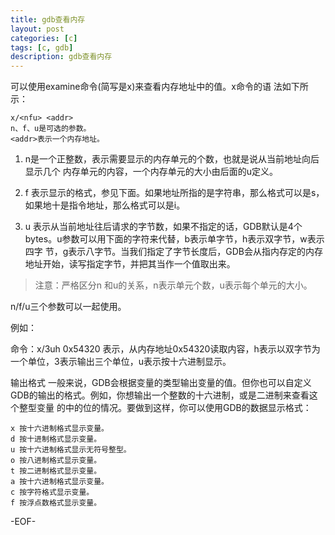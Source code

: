 ```yaml
---
title: gdb查看内存
layout: post
categories: [c]
tags: [c, gdb]
description: gdb查看内存
---
```


可以使用examine命令(简写是x)来查看内存地址中的值。x命令的语 法如下所示：

	x/<nfu> <addr>
	n、f、u是可选的参数。
	<addr>表示一个内存地址。


1. n是一个正整数，表示需要显示的内存单元的个数，也就是说从当前地址向后显示几个 内存单元的内容，一个内存单元的大小由后面的u定义。


2. f 表示显示的格式，参见下面。如果地址所指的是字符串，那么格式可以是s，如果地十是指令地址，那么格式可以是i。


3. u 表示从当前地址往后请求的字节数，如果不指定的话，GDB默认是4个bytes。u参数可以用下面的字符来代替，b表示单字节，h表示双字节，w表示四字 节，g表示八字节。当我们指定了字节长度后，GDB会从指内存定的内存地址开始，读写指定字节，并把其当作一个值取出来。


> 注意：严格区分n 和u的关系，n表示单元个数，u表示每个单元的大小。 

n/f/u三个参数可以一起使用。  

例如：  

命令：x/3uh 0x54320 表示，从内存地址0x54320读取内容，h表示以双字节为一个单位，3表示输出三个单位，u表示按十六进制显示。

输出格式
一般来说，GDB会根据变量的类型输出变量的值。但你也可以自定义GDB的输出的格式。例如，你想输出一个整数的十六进制，或是二进制来查看这个整型变量 的中的位的情况。要做到这样，你可以使用GDB的数据显示格式：

	x 按十六进制格式显示变量。  
	d 按十进制格式显示变量。  
	u 按十六进制格式显示无符号整型。  
	o 按八进制格式显示变量。  
	t 按二进制格式显示变量。  
	a 按十六进制格式显示变量。  
	c 按字符格式显示变量。  
	f 按浮点数格式显示变量。   

-EOF-